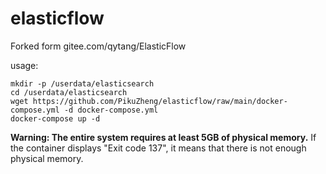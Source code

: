 # elasticflow
Forked form gitee.com/qytang/ElasticFlow


usage:
```
mkdir -p /userdata/elasticsearch
cd /userdata/elasticsearch
wget https://github.com/PikuZheng/elasticflow/raw/main/docker-compose.yml -d docker-compose.yml
docker-compose up -d
```

**Warning: The entire system requires at least 5GB of physical memory.**
If the container displays "Exit code 137", it means that there is not enough physical memory.
